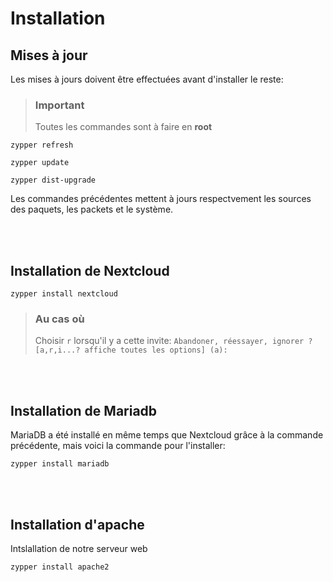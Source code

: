 # Installation




## Mises à jour
Les mises à jours doivent être effectuées avant d'installer le reste:
>### **Important**
>Toutes les commandes sont à faire en **root**
```
zypper refresh 
```

```
zypper update 
```
```
zypper dist-upgrade
```
Les commandes précédentes mettent à jours respectvement les sources des paquets, les packets et le système.

<br><br>
## Installation de Nextcloud

```
zypper install nextcloud
```
>### **Au cas où**
>Choisir `r` lorsqu'il y a cette invite: `Abandoner, réessayer, ignorer ? [a,r,i...? affiche toutes les options] (a):`

<br><br>
## Installation de Mariadb
MariaDB a été installé en même temps que Nextcloud grâce à la commande précédente, mais voici la 
commande pour l'installer:
```
zypper install mariadb
```
<br><br>
## Installation d'apache
Intslallation de notre serveur web
```
zypper install apache2
```

